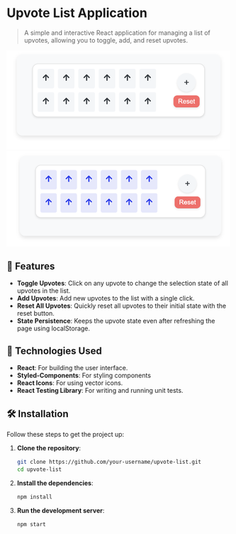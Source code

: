 # Upvote List Application

> A simple and interactive React application for managing a list of upvotes, allowing you to toggle, add, and reset upvotes.

![Demo Screenshot](./public/ss2.png)
![Demo Screenshot](./public/ss1.png)

## 🚀 Features

- **Toggle Upvotes**: Click on any upvote to change the selection state of all upvotes in the list.
- **Add Upvotes**: Add new upvotes to the list with a single click.
- **Reset All Upvotes**: Quickly reset all upvotes to their initial state with the reset button.
- **State Persistence**: Keeps the upvote state even after refreshing the page using localStorage.

## 🌟 Technologies Used

- **React**: For building the user interface.
- **Styled-Components**: For styling components
- **React Icons**: For using vector icons.
- **React Testing Library**: For writing and running unit tests.

## 🛠️ Installation

Follow these steps to get the project up:

1. **Clone the repository**:

   ```bash
   git clone https://github.com/your-username/upvote-list.git
   cd upvote-list
   ```

2. **Install the dependencies**:

   ```bash
   npm install
   ```

3. **Run the development server**:

   ```bash
   npm start
   ```
